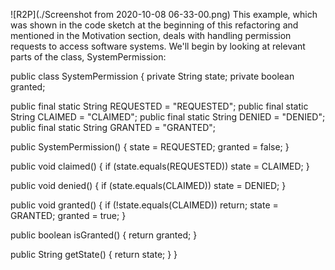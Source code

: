![R2P](./Screenshot from 2020-10-08 06-33-00.png)
This example, which was shown in the code sketch at the beginning of this refactoring and mentioned in the Motivation section, deals with handling permission requests to access software systems. We'll begin by looking at relevant parts of the class, SystemPermission:

public class SystemPermission {
   private String state;
   private boolean granted;

   public final static String REQUESTED = "REQUESTED";
   public final static String CLAIMED = "CLAIMED";
   public final static String DENIED = "DENIED";
   public final static String GRANTED = "GRANTED";

   public SystemPermission() {
      state = REQUESTED;
      granted = false;
   }

   public void claimed() {
      if (state.equals(REQUESTED))
         state = CLAIMED;
   }

   public void denied() {
      if (state.equals(CLAIMED))
         state = DENIED;
   }

   public void granted() {
      if (!state.equals(CLAIMED)) return;
      state = GRANTED;
      granted = true;
   }

   public boolean isGranted() {
      return granted;
   }

   public String getState() {
      return state;
   }
}